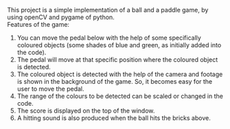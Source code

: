 This project is a simple implementation of a ball and a paddle game, by using openCV and pygame of python.
<br>
Features of the game:
1. You can move the pedal below with the help of some specifically coloured objects (some shades of blue and green, as initially added into the code).
2. The pedal will move at that specific position where the coloured object is detected.
3. The coloured object is detected with the help of the camera and footage is shown in the background of the game. So, it becomes easy for the user to move the pedal.
4. The range of the colours to be detected can be scaled or changed in the code.
5. The score is displayed on the top of the window.
6. A hitting sound is also produced when the ball hits the bricks above.
